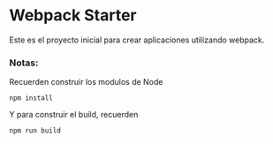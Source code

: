 # Webpack Starter


Este es el proyecto inicial para crear aplicaciones utilizando webpack.

### Notas:
Recuerden construir  los modulos de Node
```
npm install
```

Y para construir el build, recuerden
```
npm run build
```


